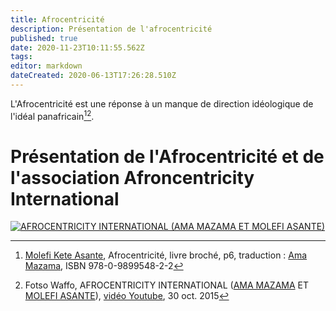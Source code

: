 ```yaml
---
title: Afrocentricité
description: Présentation de l'afrocentricité
published: true
date: 2020-11-23T10:11:55.562Z
tags: 
editor: markdown
dateCreated: 2020-06-13T17:26:28.510Z
---
```


L'Afrocentricité est une réponse à un manque de direction idéologique de l'idéal panafricain[^1][^2].

# Présentation de l'Afrocentricité et de l'association Afroncentricity International

[![AFROCENTRICITY INTERNATIONAL (AMA MAZAMA ET MOLEFI ASANTE)](https://www.youtube.com/watch?v=8ZJWVkNKDBg)](https://www.youtube.com/watch?v=8ZJWVkNKDBg)

<!-- Sources -->
[^1]:[Molefi Kete Asante](http://leremsesh.com/personnalite/molefi-kete-asante), Afrocentricité, livre broché, p6, traduction : [Ama Mazama](http://leremsesh.com/personnalite/ama-mazama), ISBN 978-0-9899548-2-2
[^2]:Fotso Waffo, AFROCENTRICITY INTERNATIONAL ([AMA MAZAMA](http://leremsesh.com/personnalite/ama-mazama) ET [MOLEFI ASANTE](http://leremsesh.com/personnalite/molefi-kete-asante)), [vidéo Youtube](https://www.youtube.com/watch?v=8ZJWVkNKDBg), 30 oct. 2015